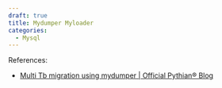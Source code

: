 ```yaml
---
draft: true
title: Mydumper Myloader
categories:
  - Mysql
---
```

References:

- [Multi Tb migration using mydumper | Official Pythian® Blog](https://blog.pythian.com/multi-tb-migration-using-mydumper/)
